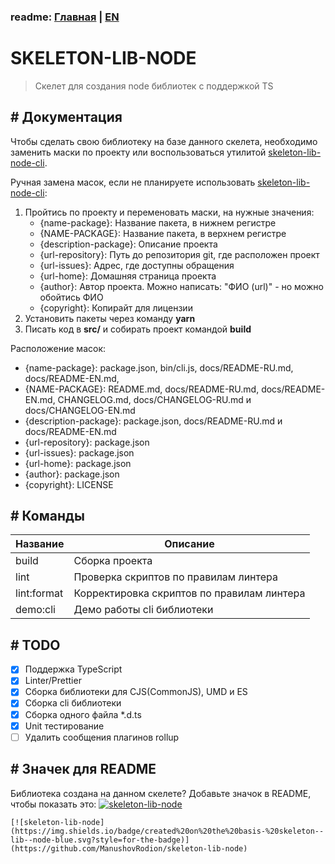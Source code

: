 ### readme: [Главная](./../README.md) | [EN](./README-DEVELOP-EN.md)

# SKELETON-LIB-NODE

> Скелет для создания node библиотек с поддержкой TS

## # Документация

Чтобы сделать свою библиотеку на базе данного скелета, необходимо заменить маски по проекту или воспользоваться утилитой [skeleton-lib-node-cli](https://github.com/ManushovRodion/skeleton-lib-node-cli/blob/master/docs/README-RU.md).

Ручная замена масок, если не планируете использовать [skeleton-lib-node-cli](https://github.com/ManushovRodion/skeleton-lib-node-cli/blob/master/docs/README-RU.md):

1. Пройтись по проекту и переменовать маски, на нужные значения:
   - {name-package}: Название пакета, в нижнем регистре
   - {NAME-PACKAGE}: Название пакета, в верхнем регистре
   - {description-package}: Описание проекта
   - {url-repository}: Путь до репозитория git, где расположен проект
   - {url-issues}: Адрес, где доступны обращения
   - {url-home}: Домашняя страница проекта
   - {author}: Автор проекта. Можно написать: "ФИО <email> (url)" - но можно обойтись ФИО
   - {copyright}: Копирайт для лицензии
2. Установить пакеты через команду **yarn**
3. Писать код в **src/** и собирать проект командой **build**

Расположение масок:

- {name-package}: package.json, bin/cli.js, docs/README-RU.md, docs/README-EN.md,
- {NAME-PACKAGE}: README.md, docs/README-RU.md, docs/README-EN.md, CHANGELOG.md, docs/CHANGELOG-RU.md и docs/CHANGELOG-EN.md
- {description-package}: package.json, docs/README-RU.md и docs/README-EN.md
- {url-repository}: package.json
- {url-issues}: package.json
- {url-home}: package.json
- {author}: package.json
- {copyright}: LICENSE

## # Команды

| Название    | Описание                                   |
| ----------- | ------------------------------------------ |
| build       | Сборка проекта                             |
| lint        | Проверка скриптов по правилам линтера      |
| lint:format | Корректировка скриптов по правилам линтера |
| demo:cli    | Демо работы cli библиотеки                 |

## # TODO

- [x] Поддержка TypeScript
- [x] Linter/Prettier
- [x] Сборка библиотеки для CJS(CommonJS), UMD и ES
- [x] Сборка cli библиотеки
- [x] Сборка одного файла \*.d.ts
- [x] Unit тестирование
- [ ] Удалить сообщения плагинов rollup

## # Значек для README

Библиотека создана на данном скелете? Добавьте значок в README, чтобы показать это: [![skeleton-lib-node](https://img.shields.io/badge/created%20on%20the%20basis-%20skeleton--lib--node-blue.svg?style=for-the-badge)](https://github.com/ManushovRodion/skeleton-lib-node)

```
[![skeleton-lib-node](https://img.shields.io/badge/created%20on%20the%20basis-%20skeleton--lib--node-blue.svg?style=for-the-badge)](https://github.com/ManushovRodion/skeleton-lib-node)
```
